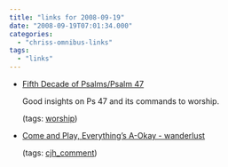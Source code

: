 ```yaml
---
title: "links for 2008-09-19"
date: "2008-09-19T07:01:34.000"
categories: 
  - "chriss-omnibus-links"
tags: 
  - "links"
---
```


- [Fifth Decade of Psalms/Psalm 47](http://www.dougwils.com/index.asp?Action=Anchor&CategoryID=4&BlogID=5879)
    
    Good insights on Ps 47 and its commands to worship.
    
    (tags: [worship](http://delicious.com/hubbsc/worship))
    
- [Come and Play, Everything’s A-Okay - wanderlust](http://www.jasonwindsor.com/blog/?p=349)
    
    (tags: [cjh\_comment](http://delicious.com/hubbsc/cjh_comment))
